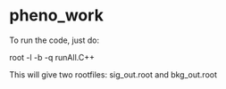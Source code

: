 # pheno_work

To run the code, just do:

root -l -b -q runAll.C++

This will give two rootfiles: sig_out.root and bkg_out.root